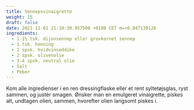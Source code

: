 ```yaml
---
title: Sennepsvinaigrette
weight: 15
draft: false
date: 2021-11-01 21:10:30.957506 +0100 CET m=+0.047130126
ingredients:
  - 1-1½ tsk. dijonsennep eller grovkornet sennep
  - 1 tsk. honning
  - 2 spsk. hvidvinseddike
  - 2 spsk. olivenolie
  - 3-4 spsk. neutral olie
  - Salt
  - Peber
---
```




Kom alle ingredienser i en ren dressingflaske eller et rent
syltetøjsglas, ryst sammen, og justér smagen. Ønsker man en emulgeret
vinaigrette, piskes alt, undtagen olien, sammen, hvorefter olien
langsomt piskes i.

